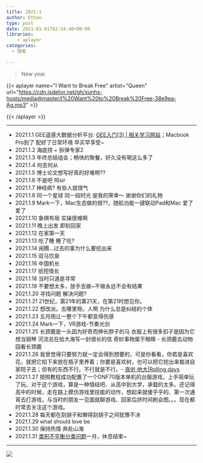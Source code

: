 ```yaml
---
title: 2021-1
author: Ethan
type: post
date: 2021-01-01T02:54:40+00:00
libraries:
    - aplayer
categories:
  - 随笔

---
```

> New year.

<!--more-->

{{< aplayer
	name="I Want to Break Free"
	artist="Queen"
	url="https://cdn.jsdelivr.net/gh/xunhs-hosts/media@master/I%20Want%20to%20Break%20Free-38e9ea-Ag.mp3" >}}<div id="aplayer_a"></div>{{< /aplayer >}}



------------

- 2021.1.1 GEE遥感大数据分析平台: [GEE入门[3] | 相关学习网站](https://ycchen00.github.io/2020/10/27/GEE/GEE%E5%85%A5%E9%97%A8%E3%80%903%E3%80%91%E7%9B%B8%E5%85%B3%E7%BD%91%E7%AB%99/)；Macbook Pro到了 配好了日常环境 早买早享受~
- 2021.1.2 海底捞 + 拆弹专家2
- 2021.1.3 年终总结组会；畅快的聚餐，好久没有喝这么多了
- 2021.1.4 何去何从
- 2021.1.5 博士论文想写好真的好难啊??
- 2021.1.6 不是吧 阿sir
- 2021.1.7 神经病? 有些人就很气
- 2021.1.8 同一个星球 同一段时光 是我的荣幸～ 谢谢你们的礼物
- 2021.1.9 Mark一下，Mac生态做的很??。随航功能一键联动Pad和Mac 爱了爱了
- 2021.1.10 象棋布局 实操很难啊
- 2021.1.11 晚上出发 即刻回家
- 2021.1.12 在家第一天
- 2021.1.13 吃了睡 睡了吃?
- 2021.1.14 闹腾...过去的事为什么要挖出来
- 2021.1.15 双马饮泉
- 2021.1.16 中国机长
- 2021.1.17 纸短情长
- 2021.1.18 当时只道是寻常
- 2021.1.19 不要想太多，放手去做~不做永远不会有结果
- 2021.1.20 寻找问题 解决问题?
- 2021.1.21 21世纪，第21年的第21天，在第21时想见你。
- 2021.1.22 想改派。去哪里呀。人啊 为什么总是纠结的个体
- 2021.1.23 五月雨让一整个下午都变得伤感
- 2021.1.24 Mark一下，VR游戏-节奏光剑
- 2021.1.25 长颈鹿是一头因为好奇而伸长脖子的马 衣服上有很多扣子是因为它想当钢琴 河流总在给大海写一封很长的信 奇妙事物属于眼睛 - 长颈鹿去动物园看长颈鹿
- 2021.1.26  我曾觉得只要努力就一定会得到想要的，可是你看看，你若是喜欢花，就把它掐下来放在瓶子里养着；你要是喜欢树，也可以把它挖出来栽进自家院子去；但有的东西不行。不行就是不行。- [夜听·地大|Rolling days](https://mp.weixin.qq.com/s?__biz=MjM5MzMzNDUwMA==&mid=2649530582&idx=1&sn=61d319a3b3a7aa75c8aa8f3222fab4bf&chksm=be80955d89f71c4bfb9cf8cfcb3a6f90c455165dfde8d213f0ee2b079d94cade717d0e15509b&scene=105#wechat_redirect)
- 2021.1.27 按照教程成功配置了一个DNF70版本单机的台服游戏，上手简单玩了玩、对于这个游戏，算是一种情结吧、从高中到大学，承载的太多。还记得高中的时候，走在路上模仿游戏里技能的动作，想起来就傻乎乎的、第一次通宵去打游戏，与当时的朋友一见面就聊游戏、回家后挤时间刷会图。。。现在都时常去关注这个游戏。
- 2021.1.28 每天都在刮胡子和懒得刮胡子之间犹豫不决
- 2021.1.29 what should love be
- 2021.1.30 保持热情 奔赴山海
- 2021.1.31 [类别不平衡分类问题](https://www.jiqizhixin.com/articles/2019-06-18-5)一月，休息结束~





------------

![](https://cdn.jsdelivr.net/gh/xunhs/image_host@master/PicX/20210101105418.png)